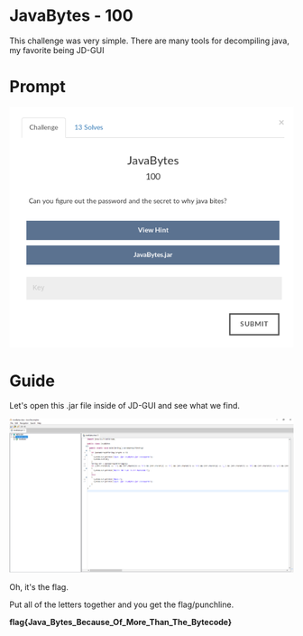 # JavaBytes - 100
This challenge was very simple. There are many tools for decompiling java, my favorite being JD-GUI


# Prompt

![alt text](https://github.com/Jhayes97/MCCC2017-Walkthrough/blob/master/src/jb1.PNG "JavaBytes")

# Guide

Let's open this .jar file inside of JD-GUI and see what we find.

![alt text](https://github.com/Jhayes97/MCCC2017-Walkthrough/blob/master/src/jb2.PNG "JavaBytes")



Oh, it's the flag.


Put all of the letters together and you get the flag/punchline.

**flag{Java_Bytes_Because_Of_More_Than_The_Bytecode}**
